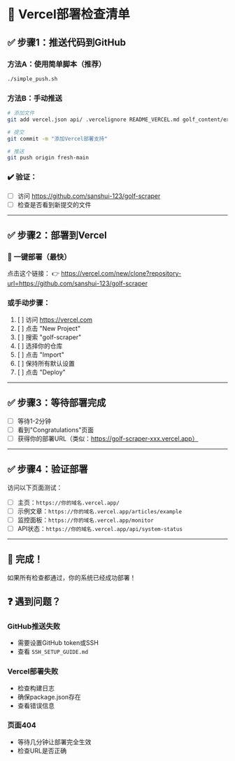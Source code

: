 # 🚀 Vercel部署检查清单

## ✅ 步骤1：推送代码到GitHub

### 方法A：使用简单脚本（推荐）
```bash
./simple_push.sh
```

### 方法B：手动推送
```bash
# 添加文件
git add vercel.json api/ .vercelignore README_VERCEL.md golf_content/example/

# 提交
git commit -m "添加Vercel部署支持"

# 推送
git push origin fresh-main
```

### ✔️ 验证：
- [ ] 访问 https://github.com/sanshui-123/golf-scraper
- [ ] 检查是否看到新提交的文件

---

## ✅ 步骤2：部署到Vercel

### 🎯 一键部署（最快）
点击这个链接：
👉 https://vercel.com/new/clone?repository-url=https://github.com/sanshui-123/golf-scraper

### 或手动步骤：
1. [ ] 访问 https://vercel.com
2. [ ] 点击 "New Project"
3. [ ] 搜索 "golf-scraper"
4. [ ] 选择你的仓库
5. [ ] 点击 "Import"
6. [ ] 保持所有默认设置
7. [ ] 点击 "Deploy"

---

## ✅ 步骤3：等待部署完成

- [ ] 等待1-2分钟
- [ ] 看到"Congratulations"页面
- [ ] 获得你的部署URL（类似：https://golf-scraper-xxx.vercel.app）

---

## ✅ 步骤4：验证部署

访问以下页面测试：
- [ ] 主页：`https://你的域名.vercel.app/`
- [ ] 示例文章：`https://你的域名.vercel.app/articles/example`
- [ ] 监控面板：`https://你的域名.vercel.app/monitor`
- [ ] API状态：`https://你的域名.vercel.app/api/system-status`

---

## 🎉 完成！

如果所有检查都通过，你的系统已经成功部署！

## ❓ 遇到问题？

### GitHub推送失败
- 需要设置GitHub token或SSH
- 查看 `SSH_SETUP_GUIDE.md`

### Vercel部署失败
- 检查构建日志
- 确保package.json存在
- 查看错误信息

### 页面404
- 等待几分钟让部署完全生效
- 检查URL是否正确
